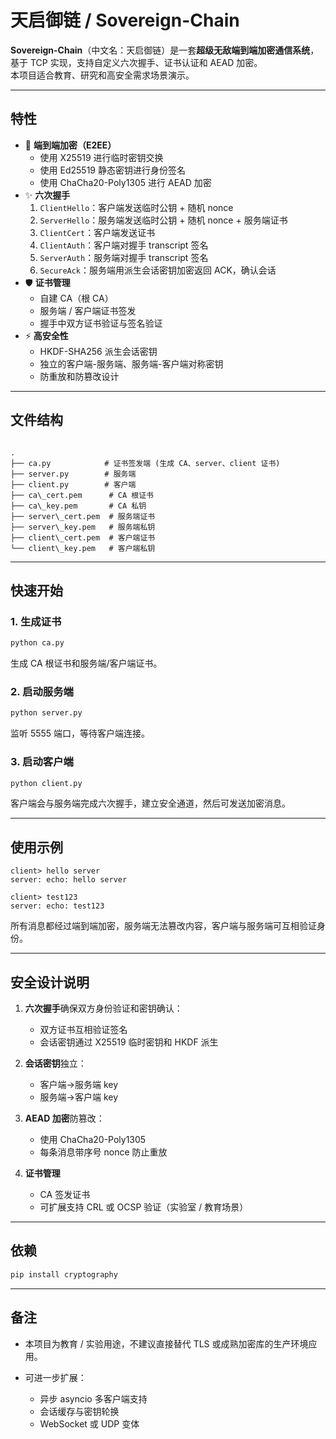 # 天启御链 / Sovereign-Chain

**Sovereign-Chain**（中文名：天启御链）是一套**超级无敌端到端加密通信系统**，基于 TCP 实现，支持自定义六次握手、证书认证和 AEAD 加密。  
本项目适合教育、研究和高安全需求场景演示。

---

## 特性

- 🔐 **端到端加密（E2EE）**
  - 使用 X25519 进行临时密钥交换
  - 使用 Ed25519 静态密钥进行身份签名
  - 使用 ChaCha20-Poly1305 进行 AEAD 加密
- ✨ **六次握手**
  1. `ClientHello`：客户端发送临时公钥 + 随机 nonce
  2. `ServerHello`：服务端发送临时公钥 + 随机 nonce + 服务端证书
  3. `ClientCert`：客户端发送证书
  4. `ClientAuth`：客户端对握手 transcript 签名
  5. `ServerAuth`：服务端对握手 transcript 签名
  6. `SecureAck`：服务端用派生会话密钥加密返回 ACK，确认会话
- 🛡️ **证书管理**
  - 自建 CA（根 CA）
  - 服务端 / 客户端证书签发
  - 握手中双方证书验证与签名验证
- ⚡ **高安全性**
  - HKDF-SHA256 派生会话密钥
  - 独立的客户端-服务端、服务端-客户端对称密钥
  - 防重放和防篡改设计

---

## 文件结构

```

.
├── ca.py            # 证书签发端 (生成 CA、server、client 证书)
├── server.py        # 服务端
├── client.py        # 客户端
├── ca\_cert.pem      # CA 根证书
├── ca\_key.pem       # CA 私钥
├── server\_cert.pem  # 服务端证书
├── server\_key.pem   # 服务端私钥
├── client\_cert.pem  # 客户端证书
└── client\_key.pem   # 客户端私钥

````

---

## 快速开始

### 1. 生成证书

```bash
python ca.py
````

生成 CA 根证书和服务端/客户端证书。

### 2. 启动服务端

```bash
python server.py
```

监听 5555 端口，等待客户端连接。

### 3. 启动客户端

```bash
python client.py
```

客户端会与服务端完成六次握手，建立安全通道，然后可发送加密消息。

---

## 使用示例

```text
client> hello server
server: echo: hello server

client> test123
server: echo: test123
```

所有消息都经过端到端加密，服务端无法篡改内容，客户端与服务端可互相验证身份。

---

## 安全设计说明

1. **六次握手**确保双方身份验证和密钥确认：

   * 双方证书互相验证签名
   * 会话密钥通过 X25519 临时密钥和 HKDF 派生
2. **会话密钥**独立：

   * 客户端->服务端 key
   * 服务端->客户端 key
3. **AEAD 加密**防篡改：

   * 使用 ChaCha20-Poly1305
   * 每条消息带序号 nonce 防止重放
4. **证书管理**

   * CA 签发证书
   * 可扩展支持 CRL 或 OCSP 验证（实验室 / 教育场景）

---

## 依赖

```bash
pip install cryptography
```

---

## 备注

* 本项目为教育 / 实验用途，不建议直接替代 TLS 或成熟加密库的生产环境应用。
* 可进一步扩展：

  * 异步 asyncio 多客户端支持
  * 会话缓存与密钥轮换
  * WebSocket 或 UDP 变体
